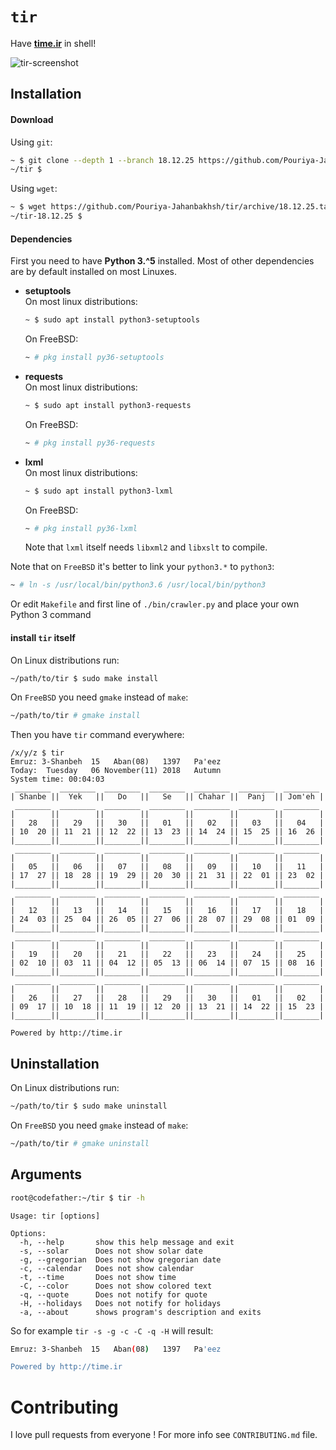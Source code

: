 # `tir`
Have [**time.ir**](http://time.ir) in shell!


![tir-screenshot](https://user-images.githubusercontent.com/20663776/48029334-dbb70d80-e145-11e8-86ce-20746f1d89d2.png)


## Installation
#### Download
Using `git`:  
```sh
~ $ git clone --depth 1 --branch 18.12.25 https://github.com/Pouriya-Jahanbakhsh/tir && cd tir
~/tir $
```
Using `wget`:  
```sh
~ $ wget https://github.com/Pouriya-Jahanbakhsh/tir/archive/18.12.25.tar.gz && tar xf 18.12.25.tar.gz && cd tir-18.11.9
~/tir-18.12.25 $
```

#### Dependencies
First you need to have **Python 3.^5** installed. Most of other dependencies are by default installed on most Linuxes.  
* **setuptools**  
    On most linux distributions:  
    ```sh
    ~ $ sudo apt install python3-setuptools
    ```  
    On FreeBSD:  
    ```sh
    ~ # pkg install py36-setuptools
    ```
* **requests**  
    On most linux distributions:  
    ```sh
    ~ $ sudo apt install python3-requests
    ```  
    On FreeBSD:  
    ```sh
    ~ # pkg install py36-requests
    ```  
* **lxml**  
    On most linux distributions:  
    ```sh
    ~ $ sudo apt install python3-lxml
    ```  
    On FreeBSD:  
    ```sh
    ~ # pkg install py36-lxml
    ```  
    Note that `lxml` itself needs `libxml2` and `libxslt` to compile.

Note that on `FreeBSD` it's better to link your `python3.*` to `python3`:
```sh
~ # ln -s /usr/local/bin/python3.6 /usr/local/bin/python3
```
Or edit `Makefile` and first line of `./bin/crawler.py` and place your own Python 3 command

#### install `tir` itself
On Linux distributions run:
```sh
~/path/to/tir $ sudo make install
```  
On `FreeBSD` you need `gmake` instead of `make`:
```sh
~/path/to/tir # gmake install
```  

Then you have `tir` command everywhere:
```text
/x/y/z $ tir
Emruz: 3-Shanbeh  15   Aban(08)   1397   Pa'eez  
Today:  Tuesday   06 November(11) 2018   Autumn  
System time: 00:04:03
 ________  ________  ________  ________  ________  ________  ________
| Shanbe ||  Yek   ||   Do   ||   Se   || Chahar ||  Panj  || Jom'eh |
 ________  ________  ________  ________  ________  ________  ________ 
|        ||        ||        ||        ||        ||        ||        |
|   28   ||   29   ||   30   ||   01   ||   02   ||   03   ||   04   |
| 10  20 || 11  21 || 12  22 || 13  23 || 14  24 || 15  25 || 16  26 |
|________||________||________||________||________||________||________|
 ________  ________  ________  ________  ________  ________  ________ 
|        ||        ||        ||        ||        ||        ||        |
|   05   ||   06   ||   07   ||   08   ||   09   ||   10   ||   11   |
| 17  27 || 18  28 || 19  29 || 20  30 || 21  31 || 22  01 || 23  02 |
|________||________||________||________||________||________||________|
 ________  ________  ________  ________  ________  ________  ________ 
|        ||        ||        ||        ||        ||        ||        |
|   12   ||   13   ||   14   ||   15   ||   16   ||   17   ||   18   |
| 24  03 || 25  04 || 26  05 || 27  06 || 28  07 || 29  08 || 01  09 |
|________||________||________||________||________||________||________|
 ________  ________  ________  ________  ________  ________  ________ 
|        ||        ||        ||        ||        ||        ||        |
|   19   ||   20   ||   21   ||   22   ||   23   ||   24   ||   25   |
| 02  10 || 03  11 || 04  12 || 05  13 || 06  14 || 07  15 || 08  16 |
|________||________||________||________||________||________||________|
 ________  ________  ________  ________  ________  ________  ________ 
|        ||        ||        ||        ||        ||        ||        |
|   26   ||   27   ||   28   ||   29   ||   30   ||   01   ||   02   |
| 09  17 || 10  18 || 11  19 || 12  20 || 13  21 || 14  22 || 15  23 |
|________||________||________||________||________||________||________|

Powered by http://time.ir
```

## Uninstallation
On Linux distributions run:
```sh
~/path/to/tir $ sudo make uninstall
```  
On `FreeBSD` you need `gmake` instead of `make`:
```sh
~/path/to/tir # gmake uninstall
```  

## Arguments
```sh
root@codefather:~/tir $ tir -h
```
```text
Usage: tir [options]

Options:
  -h, --help       show this help message and exit
  -s, --solar      Does not show solar date
  -g, --gregorian  Does not show gregorian date
  -c, --calendar   Does not show calendar
  -t, --time       Does not show time
  -C, --color      Does not show colored text
  -q, --quote      Does not notify for quote
  -H, --holidays   Does not notify for holidays
  -a, --about      shows program's description and exits
```
So for example `tir -s -g -c -C -q -H` will result:
```sh
Emruz: 3-Shanbeh  15   Aban(08)   1397   Pa'eez  

Powered by http://time.ir
```

# Contributing
I love pull requests from everyone ! For more info see `CONTRIBUTING.md` file.
